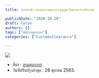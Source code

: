 ```yaml
---
title: การนำเข้า-ส่งออกภาชนะบรรจุหมุนเวียนระหว่างประเทศ

publishDate: "2020-10-28"
draft: false
authors: []
tags: ["พิธีการศุลกากร"]
categories: ["CustomsClearance"]

---
```


![](../talk/clearance/img/clearance2020-10-28.png)

- ที่มา : [กรมศุลกากร](http://ccc.customs.go.th/cont_strc_faq.php?current_id=14232a32414a505f4d&left_menu=interesting_article)  
- วันที่ปรับปรุงล่าสุด : 28 ตุลาคม 2563. 